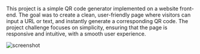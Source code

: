 This project is a simple QR code generator implemented on a website front-end. The goal was to create a clean, user-friendly page where visitors can input a URL or text, and instantly generate a corresponding QR code. The project challenge focuses on simplicity, ensuring that the page is responsive and intuitive, with a smooth user experience.

<img src="/images/screencqrpage" alt="screenshot">

